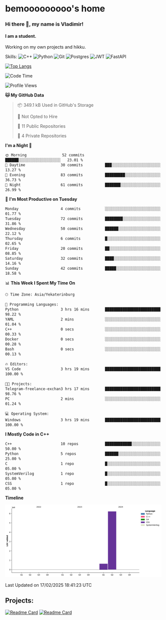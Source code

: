 # bemooooooooo's home
### Hi there 👋, my name is Vladimir!
#### I am a student.
Working on my own projects and hikku.

Skills: ![C++](https://img.shields.io/badge/c++-%2300599C.svg?style=for-the-badge&logo=c%2B%2B&logoColor=white) ![Python](https://img.shields.io/badge/python-3670A0?style=for-the-badge&logo=python&logoColor=ffdd54) ![Git](https://img.shields.io/badge/git-%23F05033.svg?style=for-the-badge&logo=git&logoColor=white) ![Postgres](https://img.shields.io/badge/postgres-%23316192.svg?style=for-the-badge&logo=postgresql&logoColor=white) ![JWT](https://img.shields.io/badge/JWT-black?style=for-the-badge&logo=JSON%20web%20tokens) ![FastAPI](https://img.shields.io/badge/FastAPI-005571?style=for-the-badge&logo=fastapi)
<!--![GitHub streak stats](https://streak-stats.demolab.com/?user=bemooooooooo)-->

[![Top Langs](https://github-readme-stats.vercel.app/api/top-langs/?username=bemooooooooo)](https://github.com/anuraghazra/github-readme-stats)

<!--START_SECTION:waka-->
![Code Time](http://img.shields.io/badge/Code%20Time-12%20hrs%2031%20mins-blue)

![Profile Views](http://img.shields.io/badge/Profile%20Views-0-blue)

**🐱 My GitHub Data** 

> 📦 349.1 kB Used in GitHub's Storage 
 > 
> 🚫 Not Opted to Hire
 > 
> 📜 11 Public Repositories 
 > 
> 🔑 4 Private Repositories 
 > 
**I'm a Night 🦉** 

```text
🌞 Morning                52 commits          ██████░░░░░░░░░░░░░░░░░░░   23.01 % 
🌆 Daytime                30 commits          ███░░░░░░░░░░░░░░░░░░░░░░   13.27 % 
🌃 Evening                83 commits          █████████░░░░░░░░░░░░░░░░   36.73 % 
🌙 Night                  61 commits          ███████░░░░░░░░░░░░░░░░░░   26.99 % 
```
📅 **I'm Most Productive on Tuesday** 

```text
Monday                   4 commits           ░░░░░░░░░░░░░░░░░░░░░░░░░   01.77 % 
Tuesday                  72 commits          ████████░░░░░░░░░░░░░░░░░   31.86 % 
Wednesday                50 commits          ██████░░░░░░░░░░░░░░░░░░░   22.12 % 
Thursday                 6 commits           █░░░░░░░░░░░░░░░░░░░░░░░░   02.65 % 
Friday                   20 commits          ██░░░░░░░░░░░░░░░░░░░░░░░   08.85 % 
Saturday                 32 commits          ████░░░░░░░░░░░░░░░░░░░░░   14.16 % 
Sunday                   42 commits          █████░░░░░░░░░░░░░░░░░░░░   18.58 % 
```


📊 **This Week I Spent My Time On** 

```text
🕑︎ Time Zone: Asia/Yekaterinburg

💬 Programming Languages: 
Python                   3 hrs 16 mins       █████████████████████████   98.22 % 
YAML                     2 mins              ░░░░░░░░░░░░░░░░░░░░░░░░░   01.04 % 
C++                      0 secs              ░░░░░░░░░░░░░░░░░░░░░░░░░   00.33 % 
Docker                   0 secs              ░░░░░░░░░░░░░░░░░░░░░░░░░   00.28 % 
Bash                     0 secs              ░░░░░░░░░░░░░░░░░░░░░░░░░   00.13 % 

🔥 Editors: 
VS Code                  3 hrs 19 mins       █████████████████████████   100.00 % 

🐱‍💻 Projects: 
Telegram-freelance-exchan3 hrs 17 mins       █████████████████████████   98.76 % 
PC                       2 mins              ░░░░░░░░░░░░░░░░░░░░░░░░░   01.24 % 

💻 Operating System: 
Windows                  3 hrs 19 mins       █████████████████████████   100.00 % 
```

**I Mostly Code in C++** 

```text
C++                      10 repos            ████████████░░░░░░░░░░░░░   50.00 % 
Python                   5 repos             ██████░░░░░░░░░░░░░░░░░░░   25.00 % 
C                        1 repo              █░░░░░░░░░░░░░░░░░░░░░░░░   05.00 % 
SystemVerilog            1 repo              █░░░░░░░░░░░░░░░░░░░░░░░░   05.00 % 
CSS                      1 repo              █░░░░░░░░░░░░░░░░░░░░░░░░   05.00 % 
```



**Timeline**

![Lines of Code chart](https://raw.githubusercontent.com/bemooooooooo/bemooooooooo/main/assets/bar_graph.png)


 Last Updated on 17/02/2025 18:41:23 UTC
<!--END_SECTION:waka-->

## Projects:
[![Readme Card](https://github-readme-stats.vercel.app/api/pin/?username=bemooooooooo&repo=Gui-for-DataBase)](https://github.com/bemooooooooo/Gui-for-DataBase) [![Readme Card](https://github-readme-stats.vercel.app/api/pin/?username=bemooooooooo&repo=FileService)](https://github.com/bemooooooooo/FileService)
